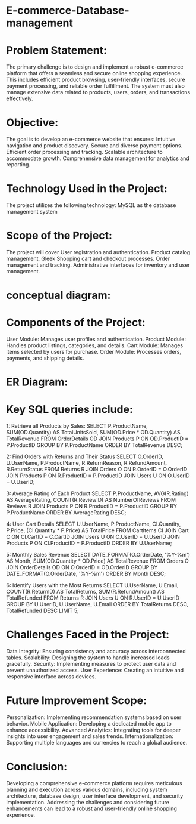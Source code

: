# E-commerce-Database-management
# Problem Statement:
The primary challenge is to design and implement a robust e-commerce platform that offers a seamless and secure online shopping experience. This includes efficient product browsing, user-friendly interfaces, secure payment processing, and reliable order fulfillment. The system must also manage extensive data related to products, users, orders, and transactions effectively.

# Objective:
The goal is to develop an e-commerce website that ensures:
Intuitive navigation and product discovery.​
Secure and diverse payment options.​
Efficient order processing and tracking.​
Scalable architecture to accommodate growth.​
Comprehensive data management for analytics and reporting.​

# Technology Used in the Project:
The project utilizes the following technology:
MySQL ​as the database management system

# Scope of the Project: 
The project will cover 
User registration and authentication.​
Product catalog management.​
Gleek
Shopping cart and checkout processes.​
Order management and tracking.​
Administrative interfaces for inventory and user management.​

# conceptual diagram:



# Components of the Project:
User Module: Manages user profiles and authentication.​
Product Module: Handles product listings, categories, and details.​
Cart Module: Manages items selected by users for purchase.​
Order Module: Processes orders, payments, and shipping details.​


# ER Diagram:


# Key SQL queries include:
1: Retrieve all Products by Sales:
SELECT 
    P.ProductName, 
    SUM(OD.Quantity) AS TotalUnitsSold, 
    SUM(OD.Price * OD.Quantity) AS TotalRevenue
FROM 
    OrderDetails OD
JOIN 
    Products P ON OD.ProductID = P.ProductID
GROUP BY 
    P.ProductName
ORDER BY 
    TotalRevenue DESC;


  2: Find Orders with Returns and Their Status
SELECT 
    O.OrderID, 
    U.UserName, 
    P.ProductName, 
    R.ReturnReason, 
    R.RefundAmount, 
    R.ReturnStatus
FROM 
    Returns R
JOIN 
    Orders O ON R.OrderID = O.OrderID
JOIN 
    Products P ON R.ProductID = P.ProductID
JOIN 
    Users U ON O.UserID = U.UserID;


3: Average Rating of Each Product
SELECT 
    P.ProductName, 
    AVG(R.Rating) AS AverageRating, 
    COUNT(R.ReviewID) AS NumberOfReviews
FROM 
    Reviews R
JOIN 
    Products P ON R.ProductID = P.ProductID
GROUP BY 
    P.ProductName
ORDER BY 
    AverageRating DESC;


 4: User Cart Details
SELECT 
    U.UserName, 
    P.ProductName, 
    CI.Quantity, 
    P.Price, 
    (CI.Quantity * P.Price) AS TotalPrice
FROM 
    CartItems CI
JOIN 
    Cart C ON CI.CartID = C.CartID
JOIN 
    Users U ON C.UserID = U.UserID
JOIN 
    Products P ON CI.ProductID = P.ProductID
ORDER BY 
    U.UserName;


5: Monthly Sales Revenue
SELECT 
    DATE_FORMAT(O.OrderDate, '%Y-%m') AS Month, 
    SUM(OD.Quantity * OD.Price) AS TotalRevenue
FROM 
    Orders O
JOIN 
    OrderDetails OD ON O.OrderID = OD.OrderID
GROUP BY 
    DATE_FORMAT(O.OrderDate, '%Y-%m')
ORDER BY 
    Month DESC;


6: Identify Users with the Most Returns
SELECT 
    U.UserName, 
    U.Email, 
    COUNT(R.ReturnID) AS TotalReturns, 
    SUM(R.RefundAmount) AS TotalRefunded
FROM 
    Returns R
JOIN 
    Users U ON R.UserID = U.UserID
GROUP BY 
    U.UserID, U.UserName, U.Email
ORDER BY 
    TotalReturns DESC, TotalRefunded DESC
LIMIT 5;


# Challenges Faced in the Project:
Data Integrity: Ensuring consistency and accuracy across interconnected tables.​
Scalability: Designing the system to handle increased loads gracefully.​
Security: Implementing measures to protect user data and prevent unauthorized access.​
User Experience: Creating an intuitive and responsive interface across devices.​

# Future Improvement Scope: 
Personalization: Implementing recommendation systems based on user behavior.​
Mobile Application: Developing a dedicated mobile app to enhance accessibility.​
Advanced Analytics: Integrating tools for deeper insights into user engagement and sales trends.​
Internationalization: Supporting multiple languages and currencies to reach a global audience.​

# Conclusion:
Developing a comprehensive e-commerce platform requires meticulous planning and execution across various domains, including system architecture, database design, user interface development, and security implementation. Addressing the challenges and considering future enhancements can lead to a robust and user-friendly online shopping experience.

